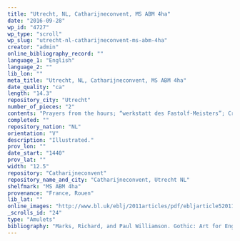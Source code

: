 ```yaml
---
title: "Utrecht, NL, Catharijneconvent, MS ABM 4ha"
date: "2016-09-28"
wp_id: "4727"
wp_type: "scroll"
wp_slug: "utrecht-nl-catharijneconvent-ms-abm-4ha"
creator: "admin"
online_bibliography_record: ""
language_1: "English"
language_2: ""
lib_lon: ""
meta_title: "Utrecht, NL, Catharijneconvent, MS ABM 4ha"
date_quality: "ca"
length: "14.3"
repository_city: "Utrecht"
number_of_pieces: "2"
contents: "Prayers from the hours; “werkstatt des Fastolf-Meisters”; Creator: Fastolf Master (French artist, active ca. 1420-1460). Popular Title: Prayer Roll of Henry Beauchamp, Duke of Warwick."
completed: ""
repository_nation: "NL"
orientation: "V"
description: "Illustrated."
prov_lon: ""
date_start: "1440"
prov_lat: ""
width: "12.5"
repository: "Catharijneconvent"
repository_name_and_city: "Catharijneconvent, Utrecht NL"
shelfmark: "MS ABM 4ha"
provenance: "France, Rouen"
lib_lat: ""
online_images: "http://www.bl.uk/eblj/2011articles/pdf/ebljarticle52011.pdf"
_scrolls_id: "24"
type: "Amulets"
bibliography: "Marks, Richard, and Paul Williamson. Gothic: Art for England 1400-1547. London: V&A, 2003.<br/> Rudy, Kathryn M. “Kissing Images, Unfurling Rolls, Measuring Wounds, Sewing Badges and Carrying Talismans: Considering Some Harley Manuscripts through the Physical Rituals They Reveal.” Electronic British Library Journal, 2011.<br/> Van der Velden, Hugo. “A Prayer Roll of Henry Beauchamp, Earl of Warwick.” In Tributes in Honor of James H. Marrow: Studies in Painting and Manuscript Illumination of the Late Middle Ages and Northern Renaissance, edited by Jeffrey F. Hamburger and A. S. Korteweg, 521–49. London: Harvey Miller, 2006."
---
```



